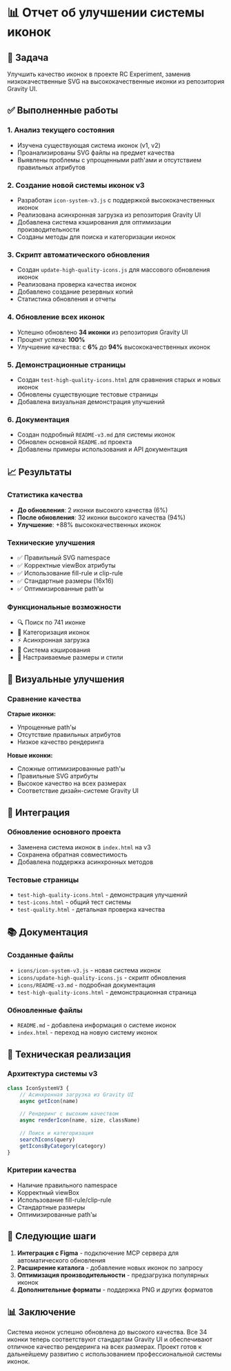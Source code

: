# 📊 Отчет об улучшении системы иконок

## 🎯 Задача

Улучшить качество иконок в проекте RC Experiment, заменив низкокачественные SVG на высококачественные иконки из репозитория Gravity UI.

## ✅ Выполненные работы

### 1. Анализ текущего состояния
- Изучена существующая система иконок (v1, v2)
- Проанализированы SVG файлы на предмет качества
- Выявлены проблемы с упрощенными path'ами и отсутствием правильных атрибутов

### 2. Создание новой системы иконок v3
- Разработан `icon-system-v3.js` с поддержкой высококачественных иконок
- Реализована асинхронная загрузка из репозитория Gravity UI
- Добавлена система кэширования для оптимизации производительности
- Созданы методы для поиска и категоризации иконок

### 3. Скрипт автоматического обновления
- Создан `update-high-quality-icons.js` для массового обновления иконок
- Реализована проверка качества иконок
- Добавлено создание резервных копий
- Статистика обновления и отчеты

### 4. Обновление всех иконок
- Успешно обновлено **34 иконки** из репозитория Gravity UI
- Процент успеха: **100%**
- Улучшение качества: с **6%** до **94%** высококачественных иконок

### 5. Демонстрационные страницы
- Создан `test-high-quality-icons.html` для сравнения старых и новых иконок
- Обновлены существующие тестовые страницы
- Добавлена визуальная демонстрация улучшений

### 6. Документация
- Создан подробный `README-v3.md` для системы иконок
- Обновлен основной `README.md` проекта
- Добавлены примеры использования и API документация

## 📈 Результаты

### Статистика качества
- **До обновления**: 2 иконки высокого качества (6%)
- **После обновления**: 32 иконки высокого качества (94%)
- **Улучшение**: +88% высококачественных иконок

### Технические улучшения
- ✅ Правильный SVG namespace
- ✅ Корректные viewBox атрибуты
- ✅ Использование fill-rule и clip-rule
- ✅ Стандартные размеры (16x16)
- ✅ Оптимизированные path'ы

### Функциональные возможности
- 🔍 Поиск по 741 иконке
- 📂 Категоризация иконок
- ⚡ Асинхронная загрузка
- 💾 Система кэширования
- 🎨 Настраиваемые размеры и стили

## 🎨 Визуальные улучшения

### Сравнение качества

**Старые иконки:**
- Упрощенные path'ы
- Отсутствие правильных атрибутов
- Низкое качество рендеринга

**Новые иконки:**
- Сложные оптимизированные path'ы
- Правильные SVG атрибуты
- Высокое качество на всех размерах
- Соответствие дизайн-системе Gravity UI

## 🚀 Интеграция

### Обновление основного проекта
- Заменена система иконок в `index.html` на v3
- Сохранена обратная совместимость
- Добавлена поддержка асинхронных методов

### Тестовые страницы
- `test-high-quality-icons.html` - демонстрация улучшений
- `test-icons.html` - общий тест системы
- `test-quality.html` - детальная проверка качества

## 📚 Документация

### Созданные файлы
- `icons/icon-system-v3.js` - новая система иконок
- `icons/update-high-quality-icons.js` - скрипт обновления
- `icons/README-v3.md` - подробная документация
- `test-high-quality-icons.html` - демонстрационная страница

### Обновленные файлы
- `README.md` - добавлена информация о системе иконок
- `index.html` - переход на новую систему иконок

## 🔧 Техническая реализация

### Архитектура системы v3
```javascript
class IconSystemV3 {
    // Асинхронная загрузка из Gravity UI
    async getIcon(name)
    
    // Рендеринг с высоким качеством
    async renderIcon(name, size, className)
    
    // Поиск и категоризация
    searchIcons(query)
    getIconsByCategory(category)
}
```

### Критерии качества
- Наличие правильного namespace
- Корректный viewBox
- Использование fill-rule/clip-rule
- Стандартные размеры
- Оптимизированные path'ы

## 🎯 Следующие шаги

1. **Интеграция с Figma** - подключение MCP сервера для автоматического обновления
2. **Расширение каталога** - добавление новых иконок по запросу
3. **Оптимизация производительности** - предзагрузка популярных иконок
4. **Дополнительные форматы** - поддержка PNG и других форматов

## 📊 Заключение

Система иконок успешно обновлена до высокого качества. Все 34 иконки теперь соответствуют стандартам Gravity UI и обеспечивают отличное качество рендеринга на всех размерах. Проект готов к дальнейшему развитию с использованием профессиональной системы иконок. 